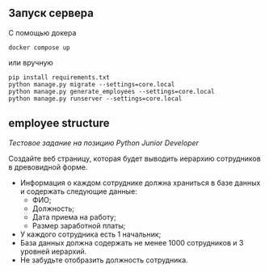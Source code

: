 Запуск сервера
--------------

С помощью докера

```
docker compose up
```

или вручную
```
pip install requirements.txt
python manage.py migrate --settings=core.local
python manage.py generate_employees --settings=core.local
python manage.py runserver --settings=core.local
```

employee structure
----------------------
*Тестовое задание на позицию Python Junior Developer*

Создайте веб страницу, которая будет выводить иерархию сотрудников в древовидной форме.
- Информация о каждом сотруднике должна храниться в базе данных и содержать следующие данные:
  - ФИО;
  - Должность;
  - Дата приема на работу;
  - Размер заработной платы;
- У каждого сотрудника есть 1 начальник;
- База данных должна содержать не менее 1000 сотрудников и 3 уровней иерархий.
- Не забудьте отобразить должность сотрудника.
